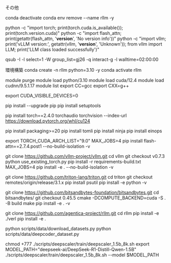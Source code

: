 その他

conda deactivate 
conda env remove --name rllm -y

python -c "import torch; print(torch.cuda.is_available()); print(torch.version.cuda)"
python -c "import flash_attn; print(getattr(flash_attn, '__version__', 'No version info'))"
python -c "import vllm; print('vLLM version:', getattr(vllm, '__version__', 'Unknown')); from vllm import LLM; print('LLM class loaded successfully')"


qsub -I -l select=1 -W group_list=gj26 -q interact-g -l walltime=02:00:00

環境構築
conda create -n rllm python=3.10 -y
conda activate rllm


module purge 
module load python/3.10
module load cuda/12.4
module load cudnn/9.5.1.17
module list
export CC=gcc
export CXX=g++

export CUDA_VISIBLE_DEVICES=0

pip install --upgrade pip
pip install setuptools

pip install torch==2.4.0 torchaudio torchvision --index-url https://download.pytorch.org/whl/cu124

pip install packaging>=20
pip install tomli
pip install ninja
pip install einops

export TORCH_CUDA_ARCH_LIST="9.0"
MAX_JOBS=4 pip install flash-attn==2.7.4.post1 --no-build-isolation -v


git clone https://github.com/vllm-project/vllm.git
cd vllm
git checkout v0.7.3
python use_existing_torch.py 
pip install -r requirements-build.txt
MAX_JOBS=4 pip install -e . --no-build-isolation -v

git clone https://github.com/triton-lang/triton.git
cd triton
git checkout remotes/origin/release/3.1.x
pip install psutil
pip install -e python -v

git clone https://github.com/bitsandbytes-foundation/bitsandbytes.git
cd bitsandbytes/
git checkout 0.45.5
cmake -DCOMPUTE_BACKEND=cuda -S . -B build
make
pip install -e . -v


git clone https://github.com/agentica-project/rllm.git
cd rllm
pip install -e ./verl
pip install -e .

python scripts/data/download_datasets.py
python scripts/data/deepcoder_dataset.py

chmod +777 ./scripts/deepscaler/train/deepscaler_1.5b_8k.sh
export MODEL_PATH="deepseek-ai/DeepSeek-R1-Distill-Qwen-1.5B"
./scripts/deepscaler/train/deepscaler_1.5b_8k.sh --model $MODEL_PATH